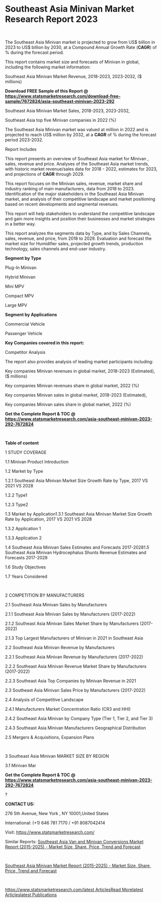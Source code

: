 <h1>Southeast Asia Minivan Market Research Report 2023</h1><br/><p>The Southeast Asia Minivan market is projected to grow from US$ billion in 2023 to US$ billion by 2030, at a Compound Annual Growth Rate (<strong>CAGR</strong>) of % during the forecast period.</p>
 
 
 
 <p>This report contains market size and forecasts of Minivan in global, including the following market information:</p>
 
 
 
 <p>Southeast Asia Minivan Market Revenue, 2018-2023, 2023-2032, ($ millions)</p>
 
 
 
 <p><strong>Download FREE Sample of this Report @ <a href="https://www.statsmarketresearch.com/download-free-sample/7672824/asia-southeast-minivan-2023-292">https://www.statsmarketresearch.com/download-free-sample/7672824/asia-southeast-minivan-2023-292</a></strong></p>
 
 
 
 <p>Southeast Asia Minivan Market Sales, 2018-2023, 2023-2032,</p>
 
 
 
 <p>Southeast Asia top five Minivan companies in 2022 (%)</p>
 
 
 
 <p>The Southeast Asia Minivan market was valued at million in 2022 and is projected to reach US$ million by 2032, at a <strong>CAGR</strong> of % during the forecast period 2023-2032.</p>
 
 
 
 <p>Report Includes</p>
 
 
 
 <p>This report presents an overview of Southeast Asia market for Minivan , sales, revenue and price. Analyses of the Southeast Asia market trends, with historic market revenue/sales data for 2018 - 2022, estimates for 2023, and projections of <strong>CAGR</strong> through 2029.</p>
 
 
 
 <p>This report focuses on the Minivan sales, revenue, market share and industry ranking of main manufacturers, data from 2018 to 2023. Identification of the major stakeholders in the Southeast Asia Minivan market, and analysis of their competitive landscape and market positioning based on recent developments and segmental revenues.</p>
 
 
 
 <p>This report will help stakeholders to understand the competitive landscape and gain more insights and position their businesses and market strategies in a better way.</p>
 
 
 
 <p>This report analyzes the segments data by Type, and by Sales Channels, sales, revenue, and price, from 2018 to 2029. Evaluation and forecast the market size for Humidifier sales, projected growth trends, production technology, sales channels and end-user industry.</p>
 
 
 
 <p><strong>Segment by Type</strong></p>
 
 
 
 <p>Plug-In Minivan</p>
 
 
 
 <p>Hybrid Minivan</p>
 
 
 
 <p>Mini MPV</p>
 
 
 
 <p>Compact MPV</p>
 
 
 
 <p>Large MPV</p>
 
 
 
 <p><strong>Segment <strong><strong>by Applications</strong></strong></strong></p>
 
 
 
 <p>Commercial Vehicle</p>
 
 
 
 <p>Passenger Vehicle</p>
 
 
 
 <p><strong>Key Companies covered in this report:</strong></p>
 
 
 
 <p>Competitor Analysis</p>
 
 
 
 <p>The report also provides analysis of leading market participants including:</p>
 
 
 
 <p>Key companies Minivan revenues in global market, 2018-2023 (Estimated), ($ millions)</p>
 
 
 
 <p>Key companies Minivan revenues share in global market, 2022 (%)</p>
 
 
 
 <p>Key companies Minivan sales in global market, 2018-2023 (Estimated),</p>
 
 
 
 <p>Key companies Minivan sales share in global market, 2022 (%)</p>
 
 
 
 <div><b>Get the Complete Report & TOC @ <a href="https://www.statsmarketresearch.com/asia-southeast-minivan-2023-292-7672824">https://www.statsmarketresearch.com/asia-southeast-minivan-2023-292-7672824</a></b></div>
 
 
 
 <p><br />
 
 <b>Table of content</b></p>
 
 
 
 <p>1 STUDY COVERAGE<br />
 
 1.1 Minivan Product Introduction<br />
 
 1.2 Market by Type<br />
 
 1.2.1 Southeast Asia Minivan Market Size Growth Rate by Type, 2017 VS 2021 VS 2028<br />
 
 1.2.2 Type1<br />
 
 1.2.3 Type2<br />
 
 1.3 Market by Application1.3.1 Southeast Asia Minivan Market Size Growth Rate by Application, 2017 VS 2021 VS 2028<br />
 
 1.3.2 Application 1<br />
 
 1.3.3 Application 2<br />
 
 1.4 Southeast Asia Minivan Sales Estimates and Forecasts 2017-20281.5 Southeast Asia Minivan Hydrocephalus Shunts Revenue Estimates and Forecasts 2017-2028<br />
 
 1.6 Study Objectives<br />
 
 1.7 Years Considered<br />
 
 <br />
 
 2 COMPETITION BY MANUFACTURERS<br />
 
 2.1 Southeast Asia Minivan Sales by Manufacturers<br />
 
 2.1.1 Southeast Asia Minivan Sales by Manufacturers (2017-2022)<br />
 
 2.1.2 Southeast Asia Minivan Sales Market Share by Manufacturers (2017-2022)<br />
 
 2.1.3 Top Largest Manufacturers of Minivan in 2021 in Southeast Asia<br />
 
 2.2 Southeast Asia Minivan Revenue by Manufacturers<br />
 
 2.2.1 Southeast Asia Minivan Revenue by Manufacturers (2017-2022)<br />
 
 2.2.2 Southeast Asia Minivan Revenue Market Share by Manufacturers (2017-2022)<br />
 
 2.2.3 Southeast Asia Top Companies by Minivan Revenue in 2021<br />
 
 2.3 Southeast Asia Minivan Sales Price by Manufacturers (2017-2022)<br />
 
 2.4 Analysis of Competitive Landscape<br />
 
 2.4.1 Manufacturers Market Concentration Ratio (CR3 and HHI)<br />
 
 2.4.2 Southeast Asia Minivan by Company Type (Tier 1, Tier 2, and Tier 3)<br />
 
 2.4.3 Southeast Asia Minivan Manufacturers Geographical Distribution<br />
 
 2.5 Mergers & Acquisitions, Expansion Plans<br />
 
 <br />
 
 3 Southeast Asia Minivan MARKET SIZE BY REGION<br />
 
 3.1 Minivan Mar</p>
 
 
 
 <div><b>Get the Complete Report & TOC @ <a href="https://www.statsmarketresearch.com/asia-southeast-minivan-2023-292-7672824">https://www.statsmarketresearch.com/asia-southeast-minivan-2023-292-7672824</a></b></div>
 
 
 
 <p>? </p>
 
 
 
 <p><b>CONTACT US:</b><br />
 
 276 5th Avenue, New York , NY 10001,United States<br />
 
 International: (+1) 646 781 7170 / +91 8087042414<br />
 
 Visit: <a href="https://www.statsmarketresearch.com/">https://www.statsmarketresearch.com/</a><br />
 
 Similar Reports: <a href="https://www.statsmarketresearch.com/asia-southeast-minivan-2023-292-7672824">Southeast Asia Van and Minivan Conversions Market Report (2015-2025) - Market Size, Share, Price, Trend and Forecast</a><br />
 
 <br />
 
 <a href="https://www.statsmarketresearch.com/asia-southeast-minivan-2023-292-7672824">Southeast Asia Minivan Market Report (2015-2025) - Market Size, Share, Price, Trend and Forecast</a><br />
 
 <br />
 
 <a href="https://gyeongbokgung.com">https://www.statsmarketresearch.com/</a><a href="https://hallyeomaritime.com">latest Articles</a><a href="https://jingwansa.com">Read More</a><a href="https://nguoiviet.jp/">latest Articles</a><a href="https://www.intelmarketresearch.com/">latest Publications</a></p>